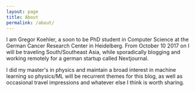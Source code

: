 ```yaml
---
layout: page
title: About
permalink: /about/
---
```

I am Gregor Koehler, a soon to be PhD student in Computer Science at the German Cancer Research Center in Heidelberg.
From October 10 2017 on I will be traveling South/Southeast Asia, while sporadically blogging and working remotely for a german startup called Nextjournal.

I did my master's in physics and maintain a broad interest in machine learning so physics/ML will be recurrent themes for this blog, as well as occasional travel impressions and whatever else I think is worth sharing.
